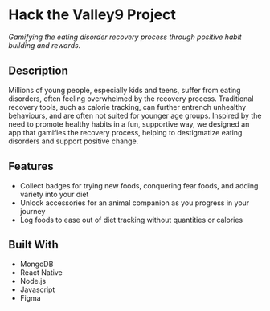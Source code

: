 # Hack the Valley9 Project
_Gamifying the eating disorder recovery process through positive habit building and rewards._

## Description
Millions of young people, especially kids and teens, suffer from eating disorders, often feeling overwhelmed by the recovery process. Traditional recovery tools, such as calorie tracking, can further entrench unhealthy behaviours, and are often not suited for younger age groups. Inspired by the need to promote healthy habits in a fun, supportive way, we designed an app that gamifies the recovery process, helping to destigmatize eating disorders and support positive change.


## Features
- Collect badges for trying new foods, conquering fear foods, and adding variety into your diet
- Unlock accessories for an animal companion as you progress in your journey
- Log foods to ease out of diet tracking without quantities or calories


## Built With
- MongoDB
- React Native
- Node.js
- Javascript
- Figma